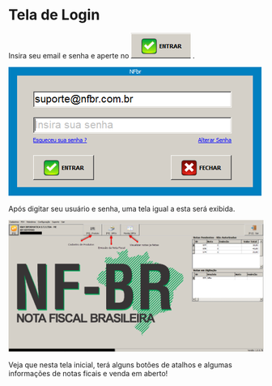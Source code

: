 # Tela de Login

Insira seu email e senha e aperte no ![3](/nfbr/img/23.png)  .

![1](/nfbr/img/1.png) 

Após digitar seu usuário e senha, uma tela igual a esta será exibida.

![2](/nfbr/img/2.png) 

Veja que nesta tela inicial, terá alguns botões de atalhos e algumas informações de notas ficais e venda em aberto!